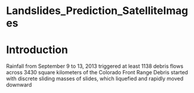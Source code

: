 # Landslides_Prediction_SatelliteImages

# Introduction
Rainfall from September 9 to 13, 2013 triggered at least 1138 debris flows across 3430 square kilometers of the Colorado Front Range
Debris started with discrete sliding masses of slides, which liquefied and rapidly moved downward

